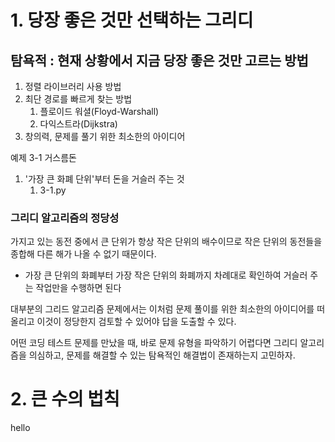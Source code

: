 
# 1. 당장 좋은 것만 선택하는 그리디

## 탐욕적 : 현재 상황에서 지금 당장 좋은 것만 고르는 방법
1. 정렬 라이브러리 사용 방법
2. 최단 경로를 빠르게 찾는 방법
   1. 플로이드 워셜(Floyd-Warshall)
   2. 다익스트라(Dijkstra)
3. 창의력, 문제를 풀기 위한 최소한의 아이디어


예제 3-1 거스름돈
1. '가장 큰 화폐 단위'부터 돈을 거슬러 주는 것
   1. 3-1.py

### 그리디 알고리즘의 정당성
가지고 있는 동전 중에서 큰 단위가 항상 작은 단위의 배수이므로 작은 단위의 동전들을 종합해 다른 해가 나올 수 없기 때문이다.
   - 가장 큰 단위의 화폐부터 가장 작은 단위의 화폐까지 차례대로 확인하여 거슬러 주는 작업만을 수행하면 된다
   
대부분의 그리드 알고리즘 문제에서는 이처럼 문제 풀이를 위한 최소한의 아이디어를 떠올리고 이것이 정당한지 검토할 수 있어야 답을 도출할 수 있다.

어떤 코딩 테스트 문제를 만났을 때, 바로 문제 유형을 파악하기 어렵다면 그리디 알고리즘을 의심하고, 문제를 해결할 수 있는 탐욕적인 해결법이 존재하는지 고민하자.

# 2. 큰 수의 법칙

hello